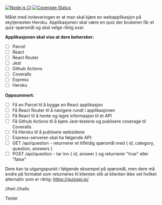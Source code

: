 [![Node.js CI](https://github.com/kristiania-pg6301-2022/pg6301-innlevering-kakemos/actions/workflows/node.js.yml/badge.svg)](https://github.com/kristiania-pg6301-2022/pg6301-innlevering-kakemos/actions/workflows/node.js.yml) [![Coverage Status](https://coveralls.io/repos/github/kristiania-pg6301-2022/pg6301-innlevering-kakemos/badge.svg?branch=main)](https://coveralls.io/github/kristiania-pg6301-2022/pg6301-innlevering-kakemos?branch=main)

Målet med innleveringen er at man skal kjøre en webapplikasjon på skytjenesten Heroku. Applikasjonen skal være en quiz der brukeren får et quiz-spørsmål og skal velge riktig svar.

**Applikasjonen skal vise at dere behersker:**
- [ ] Parcel
- [ ] React
- [ ] React Router
- [ ] Jest
- [ ] Github Actions
- [ ] Coveralls
- [ ] Express
- [ ] Heroku

**Oppsummert:**
- [ ] Få en Parcel til å bygge en React applikasjon
- [ ] Få React Router til å navigere rundt i applikasjonen
- [ ] Få React til å hente og lagre informasjon til et API
- [ ] Få Github Actions til å kjøre Jest-testene og publisere coverage til Coveralls
- [ ] Få Heroku til å publisere websidene
- [ ] Express-serveren skal ha følgende API:
- [ ] GET /api/question - returnerer et tilfeldig spørsmål med { id, category, question, answers }
- [ ] POST /api/question - tar inn { id, answer } og returnerer "true" eller "false"

Dere kan ta utgangspunkt i følgende eksempel på spørsmål, men dere må endre på formatet som returneres til klienten slik at klienten ikke vet hvilket alternativ som er riktig: https://quizapi.io/

//heii
//hallo

Tester
